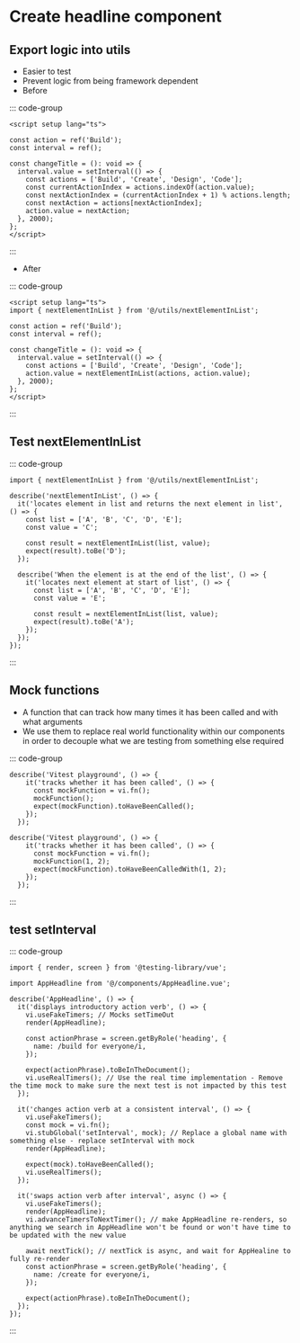 # Create headline component

## Export logic into utils

- Easier to test
- Prevent logic from being framework dependent
- Before

::: code-group

```html:line-numbers [AppHeadline.vue]
<script setup lang="ts">

const action = ref('Build');
const interval = ref();

const changeTitle = (): void => {
  interval.value = setInterval(() => {
    const actions = ['Build', 'Create', 'Design', 'Code'];
    const currentActionIndex = actions.indexOf(action.value);
    const nextActionIndex = (currentActionIndex + 1) % actions.length;
    const nextAction = actions[nextActionIndex];
    action.value = nextAction;
  }, 2000);
};
</script>
```

:::

- After

::: code-group

```html:line-numbers [AppHeadline.vue]
<script setup lang="ts">
import { nextElementInList } from '@/utils/nextElementInList';

const action = ref('Build');
const interval = ref();

const changeTitle = (): void => {
  interval.value = setInterval(() => {
    const actions = ['Build', 'Create', 'Design', 'Code'];
    action.value = nextElementInList(actions, action.value);
  }, 2000);
};
</script>
```

:::

## Test nextElementInList

::: code-group

```js:line-numbers [utils/nextElementInList.ts]
import { nextElementInList } from '@/utils/nextElementInList';

describe('nextElementInList', () => {
  it('locates element in list and returns the next element in list', () => {
    const list = ['A', 'B', 'C', 'D', 'E'];
    const value = 'C';

    const result = nextElementInList(list, value);
    expect(result).toBe('D');
  });

  describe('When the element is at the end of the list', () => {
    it('locates next element at start of list', () => {
      const list = ['A', 'B', 'C', 'D', 'E'];
      const value = 'E';

      const result = nextElementInList(list, value);
      expect(result).toBe('A');
    });
  });
});
```

:::

## Mock functions

- A function that can track how many times it has been called and with what arguments
- We use them to replace real world functionality within our components in order to decouple what we are testing from something else required

::: code-group

```js:line-numbers [toHaveBeenCalled.test.ts]
describe('Vitest playground', () => {
    it('tracks whether it has been called', () => {
      const mockFunction = vi.fn();
      mockFunction();
      expect(mockFunction).toHaveBeenCalled();
    });
  });
```

```js:line-numbers [toHaveBeenCalledWith.test.ts]
describe('Vitest playground', () => {
    it('tracks whether it has been called', () => {
      const mockFunction = vi.fn();
      mockFunction(1, 2);
      expect(mockFunction).toHaveBeenCalledWith(1, 2);
    });
  });
```

:::

## test setInterval

::: code-group

```js:line-numbers [toHaveBeenCalled.test.ts]
import { render, screen } from '@testing-library/vue';

import AppHeadline from '@/components/AppHeadline.vue';

describe('AppHeadline', () => {
  it('displays introductory action verb', () => {
    vi.useFakeTimers; // Mocks setTimeOut
    render(AppHeadline);

    const actionPhrase = screen.getByRole('heading', {
      name: /build for everyone/i,
    });

    expect(actionPhrase).toBeInTheDocument();
    vi.useRealTimers(); // Use the real time implementation - Remove the time mock to make sure the next test is not impacted by this test
  });

  it('changes action verb at a consistent interval', () => {
    vi.useFakeTimers();
    const mock = vi.fn();
    vi.stubGlobal('setInterval', mock); // Replace a global name with something else - replace setInterval with mock
    render(AppHeadline);

    expect(mock).toHaveBeenCalled();
    vi.useRealTimers();
  });

  it('swaps action verb after interval', async () => {
    vi.useFakeTimers();
    render(AppHeadline);
    vi.advanceTimersToNextTimer(); // make AppHeadline re-renders, so anything we search in AppHeadline won't be found or won't have time to be updated with the new value

    await nextTick(); // nextTick is async, and wait for AppHealine to fully re-render
    const actionPhrase = screen.getByRole('heading', {
      name: /create for everyone/i,
    });

    expect(actionPhrase).toBeInTheDocument();
  });
});
```

:::
